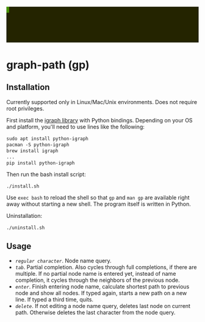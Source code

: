 
![example.gif](example.gif)

graph-path (gp)
===============

Installation <a name="Installation"></a>
------------

Currently supported only in Linux/Mac/Unix environments. Does not require root privileges.

First install the [igraph library](https://igraph.org/c/#startc) with Python bindings. Depending on your OS and platform, you'll need to use lines like the following:

```
sudo apt install python-igraph
pacman -S python-igraph
brew install igraph
...
pip install python-igraph
```

Then run the bash install script:
```
./install.sh
```

Use `exec bash` to reload the shell so that `gp` and `man gp` are available right away without starting a new shell. The program itself is written in Python.

Uninstallation:
```
./uninstall.sh
```

Usage <a name="Usage"></a>
-----
  - *`regular character`*. Node name query.
  - *`tab`*. Partial completion. Also cycles through full completions, if there are multiple. If no partial node name is entered yet, instead of name completion, it cycles through the neighbors of the previous node.
  - *`enter`*. Finish entering node name, calculate shortest path to previous node and show all nodes. If typed again, starts a new path on a new line. If typed a third time, quits.
  - *`delete`*. If not editing a node name query, deletes last node on current path. Otherwise deletes the last character from the node query.

